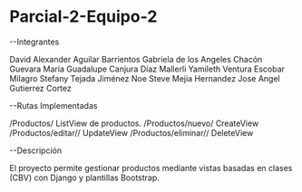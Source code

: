 # Parcial-2-Equipo-2

--Integrantes

David Alexander Aguilar Barrientos
Gabriela de los Angeles Chacón Guevara
María Guadalupe Canjura Díaz
Mallerli Yamileth Ventura Escobar
Milagro Stefany Tejada Jiménez
Noe Steve Mejia Hernandez
Jose Angel Gutierrez Cortez

--Rutas Implementadas

/Productos/ ListView de productos.
/Productos/nuevo/ CreateView
/Productos/editar/<id>/ UpdateView
/Productos/eliminar/<id>/ DeleteView

--Descripción 

El proyecto permite gestionar productos mediante vistas basadas en clases (CBV) con Django y plantillas Bootstrap.
